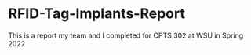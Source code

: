 # RFID-Tag-Implants-Report
This is a report my team and I completed for CPTS 302 at WSU in Spring 2022
